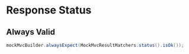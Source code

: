 # Response Status

## Always Valid

```java
mockMvcBuilder.alwaysExpect(MockMvcResultMatchers.status().isOk());
```



